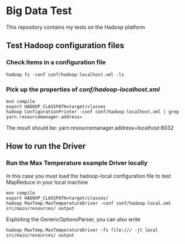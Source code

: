 # Big Data Test
This repository contains my tests on the Hadoop platform

## Test Hadoop configuration files

### Check items in a configuration file

```
hadoop fs -conf conf/hadoop-localhost.xml -ls
```

### Pick up the properties of *conf/hadoop-localhost.xml*

```
mvn compile
export HADOOP_CLASSPATH=target/classes
hadoop ConfigurationPrinter -conf conf/hadoop-localhost.xml | grep yarn.resourcemanager.address=
```

The result should be: yarn.resourcemanager.address=localhost:8032

## How to run the Driver

### Run the Max Temperature example Driver locally
In this case you must load the hadoop-local configuration file to test MapReduce in your local machine

```
mvn compile
export HADOOP_CLASSPATH=target/classes/
hadoop MaxTemp.MaxTemperatureDriver -conf conf/hadoop-local.xml src/main/resources/ output
```

Exploiting the GenericOptionsParser, you can also write

```
hadoop MaxTemp.MaxTemperatureDriver -fs file:/// -jt local src/main/resources/ output
```


